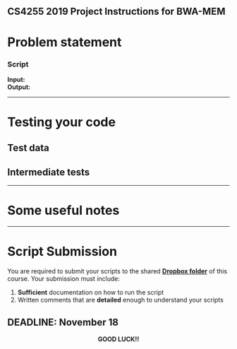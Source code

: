 ## CS4255 2019 Project Instructions for BWA-MEM ##

# Problem statement #


### Script ###

__Input:__  <br/>
__Output:__ 

---

# Testing your code #

## Test data ##


## Intermediate tests ##

---

# Some useful notes  #

 
---
# Script Submission #

You are required to submit your scripts to the shared __[Dropbox folder]()__ of this course. Your submission must include:

1. __Sufficient__ documentation on how to run the script 
2. Written comments that are __detailed__ enough to understand your scripts

## DEADLINE: November 18 ##


<center> <b> GOOD LUCK!! </b> </center>

